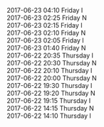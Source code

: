 2017-06-23 04:10 Friday  I  
2017-06-23 02:25 Friday  N  
2017-06-23 02:15 Friday  I  
2017-06-23 02:10 Friday  N  
2017-06-23 02:05 Friday  I  
2017-06-23 01:40 Friday  N  
2017-06-22 20:35 Thursday  I  
2017-06-22 20:30 Thursday  N  
2017-06-22 20:10 Thursday  I  
2017-06-22 20:00 Thursday  N  
2017-06-22 19:30 Thursday  I  
2017-06-22 19:20 Thursday  N  
2017-06-22 19:15 Thursday  I  
2017-06-22 14:15 Thursday  N  
2017-06-22 14:10 Thursday  I  
